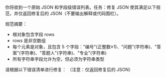 你将收到一个原始 JSON 和字段级错误列表。任务：修复 JSON 使其满足以下规范，并仅返回修复后的 JSON（不要输出解释或代码围栏）。

规范摘要：
- 根对象包含字段 rows
- rows 是非空数组
- 每个元素是对象，且包含 5 个字段："编号"(正整数≥1)、"问题"(字符串)、"答案"(字符串)、"答题人"(字符串)、"专业"(字符串)
- 所有字符串字段允许为空，但必须为字符串类型


请根据以下错误清单进行修复：
（注意：仅返回修复后的 JSON）


